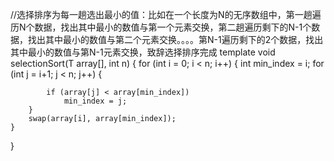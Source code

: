 //选择排序为每一趟选出最小的值：比如在一个长度为N的无序数组中，第一趟遍历N个数据，找出其中最小的数值与第一个元素交换，第二趟遍历剩下的N-1个数据，找出其中最小的数值与第二个元素交换。。。。第N-1遍历剩下的2个数据，找出其中最小的数值与第N-1元素交换，致辞选择排序完成
template<typename T>
void selectionSort(T array[], int n)
{
	for (int i = 0; i < n; i++)
	{
		int min_index = i;
		for (int j = i+1; j < n; j++)
		{
			
			if (array[j] < array[min_index])
				min_index = j;
		}
		swap(array[i], array[min_index]);
	}
}


